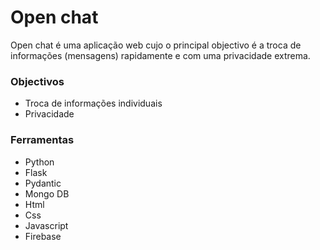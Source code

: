 # Open chat

Open chat é uma aplicação web cujo o principal objectivo é a troca de informações (mensagens) rapidamente
e com uma privacidade extrema.

### Objectivos

- Troca de informações individuais
- Privacidade

### Ferramentas

- Python
- Flask
- Pydantic
- Mongo DB
- Html
- Css
- Javascript
- Firebase
